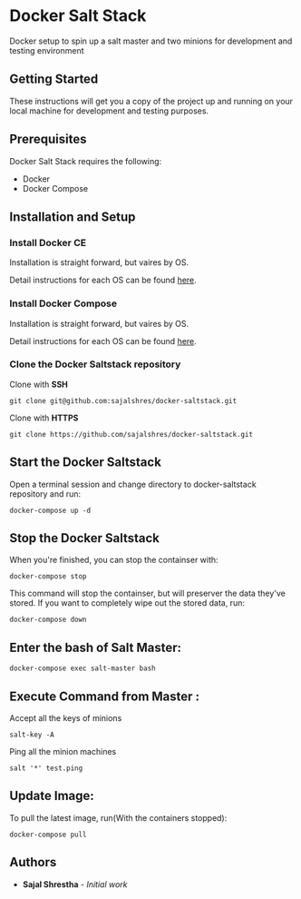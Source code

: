 # Docker Salt Stack

Docker setup to spin up a salt master and two minions for development and testing environment

## Getting Started

These instructions will get you a copy of the project up and running on your local machine for development and testing purposes. 

## Prerequisites

Docker Salt Stack requires the following:
*	Docker
*   Docker Compose

## Installation and Setup

### Install Docker CE
Installation is straight forward, but vaires by OS.

Detail instructions for each OS can be found [here](https://docs.docker.com/install/).

### Install Docker Compose
Installation is straight forward, but vaires by OS.

Detail instructions for each OS can be found [here](https://docs.docker.com/compose/install/).

### Clone the Docker Saltstack repository

Clone with **SSH**
```
git clone git@github.com:sajalshres/docker-saltstack.git
```

Clone with **HTTPS**
```
git clone https://github.com/sajalshres/docker-saltstack.git
```

## Start the Docker Saltstack
Open a terminal session and change directory to docker-saltstack repository and run:

```
docker-compose up -d
```

## Stop the Docker Saltstack
When you're finished, you can stop the containser with:

```
docker-compose stop
```

This command will stop the containser, but will preserver the data they've stored. If you want to completely wipe out the stored data, run:

```
docker-compose down
```

## Enter the bash of Salt Master:

```
docker-compose exec salt-master bash
```

## Execute Command from Master :

Accept all the keys of minions
```
salt-key -A
```

Ping all the minion machines
```
salt '*' test.ping
```



## Update Image:
To pull the latest image, run(With the containers stopped):

```
docker-compose pull
```

## Authors

* **Sajal Shrestha** - *Initial work*